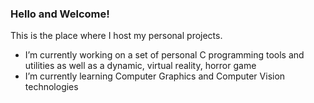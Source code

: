 ### Hello and Welcome!

This is the place where I host my personal projects.
- I’m currently working on a set of personal C programming tools and utilities as well as a dynamic, virtual reality, horror game
- I’m currently learning Computer Graphics and Computer Vision technologies
